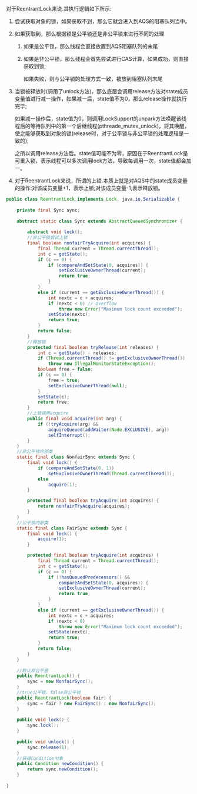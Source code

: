 对于ReentrantLock来说.其执行逻辑如下所示:

1. 尝试获取对象的锁，如果获取不到，那么它就会进入到AQS的阻塞队列当中。

2. 如果获取到，那么根据锁是公平锁还是非公平锁来进行不同的处理

   1. 如果是公平锁，那么线程会直接放置到AQS阻塞队列的末尾

   2. 如果是非公平锁，那么线程会首先尝试进行CAS计算，如果成功，则直接获取到锁;

      如果失败，则与公平锁的处理方式一致，被放到阻塞队列末尾

3. 当锁被释放时(调用了unlock方法)，那么底层会调用release方法对state成员变量值进行减一操作，如果减一后，state值不为0，那么release操作就执行完毕;

   如果减一操作后，state值为0，则调用LockSupport的unpark方法唤醒该线程后的等待队列中的第一个后继线程(pthreade_mutex_unlock)，将其唤醒，使之能够获取到对象的锁(release时，对于公平锁与非公平锁的处理逻辑是一致的);

   之所以调用release方法后。state值可能不为零，原因在于ReentrantLock是可重入锁，表示线程可以多次调用lock方法，导致每调用一次，state值都会加一。

4. 对于ReentrantLock来说，所谓的上锁.本质上就是对AQS中的state成员变量的操作:对该成员变量+1，表示上锁;对该成员变量-1,表示释放锁。



```java
public class ReentrantLock implements Lock, java.io.Serializable {
    
    private final Sync sync;
    
    abstract static class Sync extends AbstractQueuedSynchronizer {
        
        abstract void lock();
		//非公平锁尝试上锁
        final boolean nonfairTryAcquire(int acquires) {
            final Thread current = Thread.currentThread();
            int c = getState();
            if (c == 0) {
                if (compareAndSetState(0, acquires)) {
                    setExclusiveOwnerThread(current);
                    return true;
                }
            }
            else if (current == getExclusiveOwnerThread()) {
                int nextc = c + acquires;
                if (nextc < 0) // overflow
                    throw new Error("Maximum lock count exceeded");
                setState(nextc);
                return true;
            }
            return false;
        }
		//释放锁
        protected final boolean tryRelease(int releases) {
            int c = getState() - releases;
            if (Thread.currentThread() != getExclusiveOwnerThread())
                throw new IllegalMonitorStateException();
            boolean free = false;
            if (c == 0) {
                free = true;
                setExclusiveOwnerThread(null);
            }
            setState(c);
            return free;
        }
        //上锁调用acquire
        public final void acquire(int arg) {
            if (!tryAcquire(arg) &&
                acquireQueued(addWaiter(Node.EXCLUSIVE), arg))
                selfInterrupt();
        }
    }
    //非公平锁内部类
    static final class NonfairSync extends Sync {
        final void lock() {
            if (compareAndSetState(0, 1))
                setExclusiveOwnerThread(Thread.currentThread());
            else
                acquire(1);
        }

        protected final boolean tryAcquire(int acquires) {
            return nonfairTryAcquire(acquires);
        }
    }
    //公平锁内部类
    static final class FairSync extends Sync {
        final void lock() {
            acquire(1);
        }

        protected final boolean tryAcquire(int acquires) {
            final Thread current = Thread.currentThread();
            int c = getState();
            if (c == 0) {
                if (!hasQueuedPredecessors() &&
                    compareAndSetState(0, acquires)) {
                    setExclusiveOwnerThread(current);
                    return true;
                }
            }
            else if (current == getExclusiveOwnerThread()) {
                int nextc = c + acquires;
                if (nextc < 0)
                    throw new Error("Maximum lock count exceeded");
                setState(nextc);
                return true;
            }
            return false;
        }
    }
    
    //默认非公平是
    public ReentrantLock() {
        sync = new NonfairSync();
    }
	//true公平锁，false非公平锁
    public ReentrantLock(boolean fair) {
        sync = fair ? new FairSync() : new NonfairSync();
    }
    
    public void lock() {
        sync.lock();
    }
    
    public void unlock() {
        sync.release(1);
    }
    //获得Condition对象
    public Condition newCondition() {
        return sync.newCondition();
    }
    
}
```